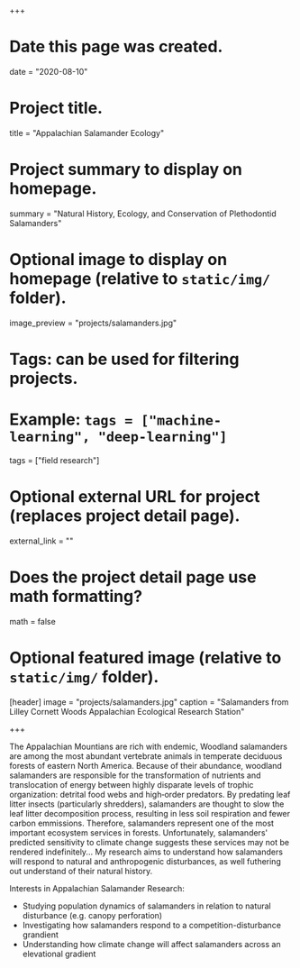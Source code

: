 +++
# Date this page was created.
date = "2020-08-10"

# Project title.
title = "Appalachian Salamander Ecology"

# Project summary to display on homepage.
summary = "Natural History, Ecology, and Conservation of Plethodontid Salamanders"

# Optional image to display on homepage (relative to `static/img/` folder).
image_preview = "projects/salamanders.jpg"

# Tags: can be used for filtering projects.
# Example: `tags = ["machine-learning", "deep-learning"]`
tags = ["field research"]

# Optional external URL for project (replaces project detail page).
external_link = ""

# Does the project detail page use math formatting?
math = false

# Optional featured image (relative to `static/img/` folder).
[header]
image = "projects/salamanders.jpg"
caption = "Salamanders from Lilley Cornett Woods Appalachian Ecological Research Station"

+++

The Appalachian Mountians are rich with endemic, Woodland salamanders are among the most abundant vertebrate animals in temperate deciduous forests of eastern North America. Because of their abundance, woodland salamanders are responsible for the transformation of nutrients and translocation of energy between highly disparate levels of trophic organization: detrital food webs and high‐order predators. By predating leaf litter insects (particularly shredders), salamanders are thought to slow the leaf litter decomposition process, resulting in less soil respiration and fewer carbon emmissions. Therefore, salamanders represent one of the most important ecosystem services in forests. Unfortunately, salamanders' predicted sensitivity to climate change suggests these services may not be rendered indefinitely... My research aims to understand how salamanders will respond to natural and anthropogenic disturbances, as well futhering out understand of their natural history. 

Interests in Appalachian Salamander Research:

* Studying population dynamics of salamanders in relation to natural disturbance (e.g. canopy perforation)
* Investigating how salamanders respond to a competition-disturbance grandient 
* Understanding how climate change will affect salamanders across an elevational gradient

